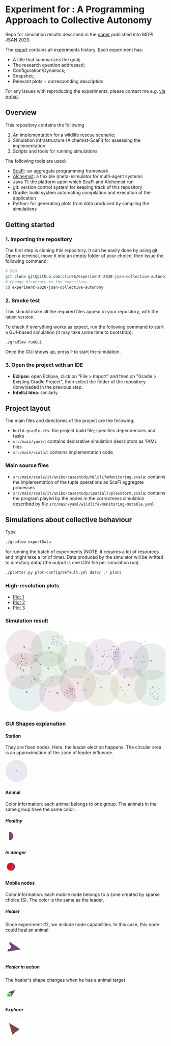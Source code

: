 # Experiment for : A Programming Approach to Collective Autonomy
Repo for simulation results described in the [paper](https://github.com/metaphori/paper-2020-mdpi-jsan-si-autonomy) published into MDPI JSAN 2020.

The [report](REPORT.md) contains all experiments history. Each experiment has:
- A title that summarizes the goal;
- The research question addressed;
- Configuration/Dynamics;
- Snapshot;
- Relevant plots + corresponding description

For any issues with reproducing the experiments, please contact me
e.g. [via e-mail](mailto:gianluca.aguzzi@unibo.it).

## Overview

This repository contains the following

1. An implementation for a wildlife rescue scenario;
2. Simulation infrastructure (Alchemist-ScaFi) for assessing the implementation
3. Scripts and tools for running simulations

The following tools are used:

* [ScaFi](https://scafi.github.io): an aggregate programming framework
* [Alchemist](https://alchemistsimulator.github.io): a flexible (meta-)simulator for multi-agent systems
* Java 11: the platform upon which ScaFi and Alchemist run
* git: version control system for keeping track of this repository
* Gradle: build system automating compilation and execution of the application
* Python: for generating plots from data produced by sampling the simulations

## Getting started

### 1. Importing the repository

The first step is cloning this repository. 
It can be easily done by using git. 
Open a terminal, move it into an empty folder of your choice, 
then issue the following command:

```bash
# SSH
git clone git@github.com:cric96/experiment-2020-jsan-collective-autonomy.git
# Change directory to the repository
cd experiment-2020-jsan-collective-autonomy
```

### 2. Smoke test

This should make all the required files appear in your repository, with the latest version.

To check if everything works as expect, run the following command to start a GUI-based simulation (it may take some time to bootstrap):

```
./gradlew runGui
```

Once the GUI shows up, press `P` to start the simulation.

### 3. Open the project with an IDE

- **Eclipse**: open Eclipse, click on "File > Import" and then on "Gradle > Existing Gradle Project", then select the folder of the repository donwloaded in the previous step.
- **IntelliJ Idea**: similarly

## Project layout

The main files and directories of the project are the following:

- `build.gradle.kts`: the project build file; specifies dependencies and tasks
- `src/main/yaml/`: contains declarative simulation descriptors as YAML files
- `src/main/scala/`: contains implementation code

### Main source files

- `src/main/scala/it/unibo/casestudy/WildlifeMonitoring.scala`: contains the implementation of the tuple operations as ScaFi aggregate processes
- `src/main/scala/it/unibo/casestudy/SpatialTuplesStorm.scala`: contains the program played by the nodes in the correctness simulation described
  by file `src/main/yaml/wildlife-monitoring-mutable.yaml`

## Simulations about collective behaviour

Type

```bash
./gradlew exportData
```

for running the batch of experiments (NOTE: it requires a lot of resources and might take a lot of time).
Data produced by the simulator will be writted to directory data/ (the output is one CSV file per simulation run).

```bash
./plotter.py plot-config/default.yml data/ .* plots
```

### High-resolution plots

- [Plot 1](assets/imgs/healed-2.png)
- [Plot 2](assets/imgs/healed-4.png)
- [Plot 3](assets/imgs/healed-6.png)

### Simulation result

![](assets/gui/alchemist.png)

### GUI Shapes explanation

#### Station
They are fixed nodes. Here, the leader election happens. The circular area is an
approximation of the zone of leader influence.

<div style = "width : 70px">

![](assets/gui/area.png)
</div>

#### Animal
Color information: each animal belongs to one group. The animals in the same group have the same color.
##### Healthy
![](assets/gui/animal.png)
##### In danger
![](./assets/gui/animal-danger.png)

#### Mobile nodes
Color information: each mobile node belongs to a zone created by sparse choice (S). The color is the same as the leader.
##### Healer
Since experiment #2, we include node capabilities. In this case, this node could heal an animal.

![](./assets/gui/healer.png)

##### Healer in action
The healer's shape changes when he has a animal target

![](./assets/gui/healer-target.png)

##### Explorer
![](./assets/gui/explorer.png)